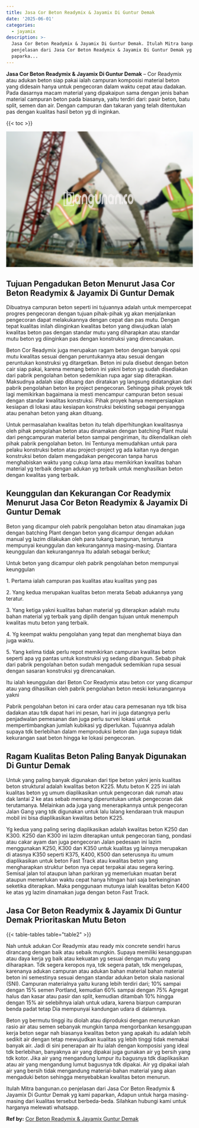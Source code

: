 ```yaml
---
title: Jasa Cor Beton Readymix & Jayamix Di Guntur Demak
date: '2025-06-01'
categories:
  - jayamix
description: >-
  Jasa Cor Beton Readymix & Jayamix Di Guntur Demak. Itulah Mitra bangunan.co
  penjelasan dari Jasa Cor Beton Readymix & Jayamix Di Guntur Demak yg kami
  paparka...
---
```


**Jasa Cor Beton Readymix & Jayamix Di Guntur Demak** – Cor Readymix atau adukan beton siap pakai ialah campuran komposisi material beton yang didesain hanya untuk pengecoran dalam waktu cepat atau dadakan. Pada dasarnya macam material yang dipakaipun sama dengan jenis bahan material campuran beton pada biasanya, yaitu terdiri dari: pasir beton, batu split, semen dan air. Dengan campuran dan takaran yang telah ditentukan pas dengan kualitas hasil beton yg di inginkan.

{{< toc >}}

![Jasa Cor Beton Readymix & Jayamix Di Guntur Demak](/images/jasa-cor-readymix-26.png)

## Tujuan Pengadukan Beton Menurut Jasa Cor Beton Readymix & Jayamix Di Guntur Demak

Dibuatnya campuran beton seperti ini tujuannya adalah untuk mempercepat progres pengecoran dengan tujuan pihak-pihak yg akan menjalankan pengecoran dapat melakukannya dengan cepat dan pas mutu. Dengan tepat kualitas inilah diinginkan kwalitas beton yang diwujudkan ialah kwalitas beton pas dengan standar mutu yang diharapkan atau standar mutu beton yg diinginkan pas dengan konstruksi yang direncanakan.

Beton Cor Readymix juga merupakan ragam beton dengan banyak opsi mutu kwalitas sesuai dengan peruntukannya atau sesuai dengan peruntukan konstruksi yg ditargetkan. Beton ini pula disebut dengan beton cair siap pakai, karena memang beton ini yakni beton yg sudah disediakan dari pabrik pengolahan beton sedemikian rupa agar siap diterapkan. Maksudnya adalah siap dituang dan diratakan yg langsung didatangkan dari pabrik pengolahan beton ke project pengecoran. Sehingga pihak proyek tdk lagi memikirkan bagaimana ia mesti mencampur campuran beton sesuai dengan standar kwalitas konstruksi. Pihak proyek hanya mempersiapkan kesiapan di lokasi atau kesiapan konstruksi bekisting sebagai penyangga atau penahan beton yang akan dituang.

Untuk permasalahan kwalitas beton itu telah diperhitungkan kwalitasnya oleh pihak pengolahan beton atau dinamakan dengan batching Plant mulai dari pengcampuran material beton sampai pengiriman, itu dikendalikan oleh pihak pabrik pengolahan beton. Ini Tentunya memudahkan untuk para pelaku konstruksi beton atau project-project yg ada kaitan nya dengan konstruksi beton dalam mengadakan pengecoran tanpa harus menghabiskan waktu yang cukup lama atau memikirkan kwalitas bahan material yg terbaik dengan adukan yg terbaik untuk menghasilkan beton dengan kwalitas yang terbaik.

## Keunggulan dan Kekurangan Cor Readymix Menurut Jasa Cor Beton Readymix & Jayamix Di Guntur Demak

Beton yang dicampur oleh pabrik pengolahan beton atau dinamakan juga dengan batching Plant dengan beton yang dicampur dengan adukan manual yg lazim dilakukan oleh para tukang bangunan, tentunya mempunyai keunggulan dan kekurangannya masing-masing. Diantara keunggulan dan kekurangannya Itu adalah sebagai berikut;

Untuk beton yang dicampur oleh pabrik pengolahan beton mempunyai keunggulan

1\. Pertama ialah campuran pas kualitas atau kualitas yang pas

2\. Yang kedua merupakan kualitas beton merata Sebab adukannya yang teratur.

3\. Yang ketiga yakni kualitas bahan material yg diterapkan adalah mutu bahan material yg terbaik yang dipilih dengan tujuan untuk menempuh kwalitas mutu beton yang terbaik.

4\. Yg keempat waktu pengolahan yang tepat dan menghemat biaya dan juga waktu.

5\. Yang kelima tidak perlu repot memikirkan campuran kwalitas beton seperti apa yg pantas untuk konstruksi yg sedang dibangun. Sebab pihak dari pabrik pengolahan beton sudah mengaduk sedemikian rupa sesuai dengan sasaran konstruksi yg direncanakan.

Itu ialah keunggulan dari Beton Cor Readymix atau beton cor yang dicampur atau yang dihasilkan oleh pabrik pengolahan beton meski kekurangannya yakni

Pabrik pengolahan beton ini cara order atau cara pemesanan nya tdk bisa dadakan atau tdk dapat hari ini pesan, hari ini juga datangnya perlu penjadwalan pemesanan dan juga perlu survei lokasi untuk mempertimbangkan jumlah kubikasi yg diperlukan. Tujuannya adalah supaya tdk berlebihan dalam memproduksi beton dan juga supaya tidak kekurangan saat beton hingga ke lokasi pengecoran.

## Ragam Kualitas Beton Paling Banyak Digunakan Di Guntur Demak

Untuk yang paling banyak digunakan dari tipe beton yakni jenis kualitas beton struktural adalah kwalitas beton K225. Mutu beton K 225 ini ialah kualitas beton yg umum diaplikasikan untuk pengecoran dak rumah atau dak lantai 2 ke atas sebab memang diperuntukan untuk pengecoran dak terutamanya. Melainkan ada juga yang menerapkannya untuk pengecoran Jalan Gang yang tdk digunakan untuk lalu lalang kendaraan truk maupun mobil ini bisa diaplikasikan kwalitas beton K225.

Yg kedua yang paling sering diaplikasikan adalah kwalitas beton K250 dan K300. K250 dan K300 ini lazim diterapkan untuk pengecoran tiang, pondasi atau cakar ayam dan juga pengecoran Jalan pedesaan ini lazim menggunakan K250, K300 dan K350 untuk kualitas yg lainnya merupakan di atasnya K350 seperti K375, K400, K500 dan seterusnya itu umum diaplikasikan untuk beton Fast Track atau kwalitas beton yang mengharapkan struktur beton nya cepat terpakai atau segera kering. Semisal jalan tol ataupun lahan parkiran yg memerlukan muatan berat ataupun memerlukan waktu cepat hanya hitngan hari saja berkeinginan seketika diterapkan. Maka penggunaan mutunya ialah kwalitas beton K400 ke atas yg lazim dinamakan juga dengan beton Fast Track.

## Jasa Cor Beton Readymix & Jayamix Di Guntur Demak Prioritaskan Mutu Beton

{{< table-tables table="table2" >}}

Nah untuk adukan Cor Readymix atau ready mix concrete sendiri harus dirancang dengan baik atau sebaik mungkin. Supaya memiliki kesanggupan atau daya kerja yg baik atau kekuatan yg sesuai dengan mutu yang diharapkan. Tdk segera keropos nya, tdk segera patah, tdk mengelupas, karenanya adukan campuran atau adukan bahan material bahan material beton ini semestinya sesuai dengan standar adukan beton skala nasional (SNI). Campuran materialnya yaitu kurang lebih terdiri dari; 10% sampai dengan 15% semen Portland, kemudian 60% sampai dengan 75% Agregat halus dan kasar atau pasir dan split, kemudian ditambah 10% hingga dengan 15% air selebihnya ialah untuk udara, karena biarpun campuran benda padat tetap Dia mempunyai kandungan udara di dalamnya.

Beton yg bermutu tinggi itu diolah atau diproduksi dengan menurunkan rasio air atau semen sebanyak mungkin tanpa mengorbankan kesanggupan kerja beton segar nah biasanya kwalitas beton yang apakah itu adalah lebih sedikit air dengan tetap mewujudkan kualitas yg lebih tinggi tidak memakai banyak air. Jadi di sini penerapan air Itu ialah dengan komposisi yang ideal tdk berlebihan, banyaknya air yang dipakai juga gunakan air yg bersih yang tdk kotor. Jika air yang mengandung lumpur itu bagusnya tdk diaplikasikan atau air yang mengandung lumut bagusnya tdk dipakai. Air yg dipakai ialah air yang bersih tidak mengandung material-bahan material yang akan mengaduki beton sehingga menyebabkan kwalitas beton menurun.

Itulah Mitra bangunan.co penjelasan dari Jasa Cor Beton Readymix & Jayamix Di Guntur Demak yg kami paparkan, Adapun untuk harga masing-masing dari kualitas tersebut berbeda-beda. Silahkan hubungi kami untuk harganya melewati whatsapp.

**Ref by:** [Cor Beton Readymix & Jayamix Guntur Demak](https://id.wikipedia.org/wiki/Cor)
